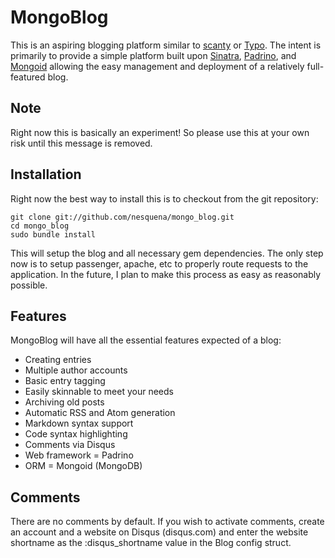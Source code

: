 # MongoBlog #

This is an aspiring blogging platform similar to [scanty](http://github.com/adamwiggins/scanty) or 
[Typo](http://github.com/fdv/typo). The intent is primarily to provide a simple platform built upon 
[Sinatra](http://www.sinatrarb.com/), [Padrino](http://www.padrinorb.com/), and [Mongoid](http://mongoid.org/)
allowing the easy management and deployment of a relatively full-featured blog.

## Note ##

Right now this is basically an experiment! So please use this at your own risk
until this message is removed.

## Installation ##

Right now the best way to install this is to checkout from the git repository:

    git clone git://github.com/nesquena/mongo_blog.git
    cd mongo_blog
    sudo bundle install

This will setup the blog and all necessary gem dependencies. The only step now is to setup
passenger, apache, etc to properly route requests to the application. In the future, I plan
to make this process as easy as reasonably possible.

## Features ##

MongoBlog will have all the essential features expected of a blog:

* Creating entries
* Multiple author accounts
* Basic entry tagging
* Easily skinnable to meet your needs
* Archiving old posts
* Automatic RSS and Atom generation
* Markdown syntax support
* Code syntax highlighting
* Comments via Disqus
* Web framework = Padrino
* ORM = Mongoid (MongoDB)

## Comments ##

There are no comments by default. If you wish to activate comments, create an account and a 
website on Disqus (disqus.com) and enter the website shortname as the :disqus_shortname value 
in the Blog config struct.
